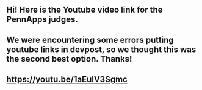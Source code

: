 ## Hi! Here is the Youtube video link for the PennApps judges. 
## We were encountering some errors putting youtube links in devpost, so we thought this was the second best option. Thanks!
## https://youtu.be/1aEuIV3Sgmc
